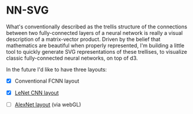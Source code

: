 NN-SVG
======

What's conventionally described as the trellis structure of the connections between two
fully-connected layers of a neural network is really a visual description of a matrix-vector product.
Driven by the belief that mathematics are beautiful when properly represented,
I'm building a little tool to quickly generate SVG representations of these trellises,
to visualize classic fully-connected neural networks, on top of d3.


In the future I'd like to have three layouts:
- [x] Conventional FCNN layout
- [x] [LeNet CNN layout](https://www.pyimagesearch.com/wp-content/uploads/2016/06/lenet_architecture.png)
- [ ] [AlexNet layout](http://www.mdpi.com/remotesensing/remotesensing-09-00848/article_deploy/html/images/remotesensing-09-00848-g001.png) (via webGL)


<!-- TODO: FCNN
	- add bias units option
 -->

<!-- TODO: LeNet
	- better spacing between layers
	- name each layer
 -->

<!-- TODO: AlexNet
	- Annotations for sizes of each layer
	- Download SVG
 -->
